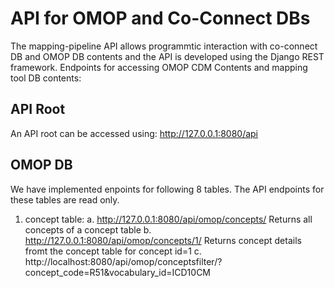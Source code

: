 # API for OMOP and Co-Connect DBs

The mapping-pipeline API allows programmtic interaction with co-connect DB and OMOP DB contents and the API is developed using the Django REST framework.  Endpoints for accessing OMOP CDM Contents and mapping tool DB contents:

## API Root
An API root can be accessed using: http://127.0.0.1:8080/api

## OMOP DB 
We have implemented enpoints for following 8 tables. The API endpoints for these tables are read only. 

1. concept table: 
    a. http://127.0.0.1:8080/api/omop/concepts/         			Returns all concepts of a concept table
    b. http://127.0.0.1:8080/api/omop/concepts/1/		 	Returns concept details fromt the concept table for concept id=1 
    c. http://localhost:8080/api/omop/conceptsfilter/?concept_code=R51&vocabulary_id=ICD10CM
